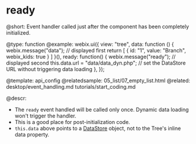 ready
=====


@short: Event handler called just after the component has been completely initialized.
	

@type:  function
@example:
webix.ui({
  view: "tree",
  data: function () {
    webix.message("data");  // displayed first
    return [
      { id: "1", value: "Branch", webix_kids: true }
    ]
  }(),
  ready: function() {
    webix.message("ready");  // displayed second
    this.data.url = "data/data_dyn.php";  // set the DataStore URL without triggering data loading
  },
});

@template:	api_config
@relatedsample:
	05_list/07_empty_list.html
@related: 
	desktop/event_handling.md
    tutorials/start_coding.md
	
@descr:

* The `ready` event handled will be called only once. Dynamic data loading won't trigger the handler.
* This is a good place for post-initialization code.
* `this.data` above points to a [DataStore](api/refs/datastore.md) object, not to the Tree's inline data property.

